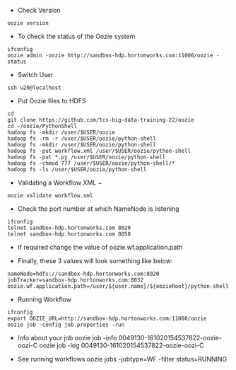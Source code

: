 - Check Version
```
oozie version
```

- To check the status of the Oozie system
```
ifconfig
oozie admin -oozie http://sandbox-hdp.hortonworks.com:11000/oozie -status
```

- Switch User
```
ssh u20@localhost
```

- Put Oozie files to HDFS
```
cd
git clone https://github.com/tcs-big-data-training-22/oozie
cd ~/oozie/PythonShell
hadoop fs -mkdir /user/$USER/oozie
hadoop fs -rm -r /user/$USER/oozie/python-shell
hadoop fs -mkdir /user/$USER/oozie/python-shell
hadoop fs -put workflow.xml /user/$USER/oozie/python-shell
hadoop fs -put *.py /user/$USER/oozie/python-shell
hadoop fs -chmod 777 /user/$USER/oozie/python-shell/*
hadoop fs -ls /user/$USER/oozie/python-shell
```

- Validating a Workflow XML −
```
oozie validate workflow.xml
```

- Check the port number at which NameNode is listening
```
ifconfig
telnet sandbox-hdp.hortonworks.com 8020
telnet sandbox-hdp.hortonworks.com 8050
```

- If required change the value of oozie.wf.application.path

- Finally, these 3 values will look something like below:
```
nameNode=hdfs://sandbox-hdp.hortonworks.com:8020
jobTracker=sandbox-hdp.hortonworks.com:8032
oozie.wf.application.path=/user/${user.name}/${oozieRoot}/python-shell
```

- Running Workflow
```
ifconfig
export OOZIE_URL=http://sandbox-hdp.hortonworks.com:11000/oozie
oozie job -config job.properties -run
```

- Info about your job
oozie job -info 0049130-161020154537822-oozie-oozi-C
oozie job -log 0049130-161020154537822-oozie-oozi-C

- See running workflows
oozie jobs -jobtype=WF -filter status=RUNNING

